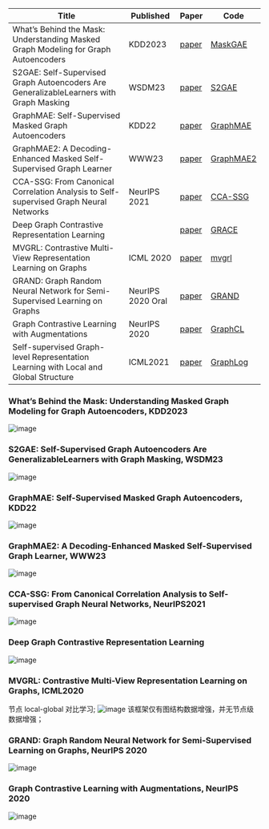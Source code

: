 
|Title| Published|Paper|Code|
|------|---------|------|------|
|What’s Behind the Mask: Understanding Masked Graph Modeling for Graph Autoencoders|KDD2023|[paper](https://arxiv.org/abs/2205.10053)|[MaskGAE](https://github.com/EdisonLeeeee/MaskGAE)|
|S2GAE: Self-Supervised Graph Autoencoders Are GeneralizableLearners with Graph Masking|WSDM23|[paper](https://dl.acm.org/doi/pdf/10.1145/3539597.3570404)|[S2GAE](https://github.com/qiaoyu-tan/S2GAE)|
|GraphMAE: Self-Supervised Masked Graph Autoencoders|KDD22|[paper](https://arxiv.org/abs/2205.10803)|[GraphMAE](https://github.com/THUDM/GraphMAE)|
|GraphMAE2: A Decoding-Enhanced Masked Self-Supervised Graph Learner|WWW23|[paper](https://arxiv.org/abs/2304.04779)|[GraphMAE2](https://github.com/THUDM/GraphMAE2)|
|CCA-SSG: From Canonical Correlation Analysis to Self-supervised Graph Neural Networks|NeurIPS 2021| [paper](https://arxiv.org/pdf/2106.12484.pdf)|[CCA-SSG](https://github.com/hengruizhang98/CCA-SSG)|
|Deep Graph Contrastive Representation Learning | | [paper](https://arxiv.org/abs/2006.04131v2)|[GRACE](https://github.com/CRIPAC-DIG/GRACE)|
|MVGRL: Contrastive Multi-View Representation Learning on Graphs|ICML 2020|[paper](https://arxiv.org/abs/2006.05582)|[mvgrl](https://github.com/hengruizhang98/mvgrl)|
|GRAND: Graph Random Neural Network for Semi-Supervised Learning on Graphs|NeurIPS 2020 Oral|[paper](https://arxiv.org/abs/2005.11079)|[GRAND](https://github.com/hengruizhang98/GRAND)|
|Graph Contrastive Learning with Augmentations|NeurIPS 2020|[paper](https://arxiv.org/pdf/2010.13902.pdf)|[GraphCL](https://github.com/Shen-Lab/GraphCL)|
|Self-supervised Graph-level Representation Learning with Local and Global Structure|ICML2021|[paper](https://arxiv.org/pdf/2106.04113.pdf)|[GraphLog](https://github.com/DeepGraphLearning/GraphLoG)|

### What’s Behind the Mask: Understanding Masked Graph Modeling for Graph Autoencoders, KDD2023
![image](https://github.com/bushizhe/GNNPapers/assets/34935033/f554798d-d817-4800-940a-06601df290fd)

### S2GAE: Self-Supervised Graph Autoencoders Are GeneralizableLearners with Graph Masking, WSDM23
![image](https://github.com/bushizhe/GNNPapers/assets/34935033/325aee46-510f-4ce2-9bb0-a7b3a2e2224f)


### GraphMAE: Self-Supervised Masked Graph Autoencoders, KDD22
![image](https://github.com/bushizhe/GNNPapers/assets/34935033/67160a10-5bd4-43f6-b611-7bd66b2177da)

### GraphMAE2: A Decoding-Enhanced Masked Self-Supervised Graph Learner, WWW23
![image](https://github.com/bushizhe/GNNPapers/assets/34935033/e79a39e0-cf16-485b-92f2-c20d9b2f10f2)


### CCA-SSG: From Canonical Correlation Analysis to Self-supervised Graph Neural Networks, NeurIPS2021
![image](https://github.com/bushizhe/GNNPapers/assets/34935033/b4cda0db-0858-4aab-9a18-0ba46f86fec6)

### Deep Graph Contrastive Representation Learning 
![image](https://github.com/bushizhe/GNNPapers/assets/34935033/05e4adf5-14a7-4023-b8bb-6eb3fe96219f)


### MVGRL: Contrastive Multi-View Representation Learning on Graphs, ICML2020
节点 local-global 对比学习;
![image](https://github.com/bushizhe/GNNPapers/assets/34935033/a900cdd8-0980-49df-b9b2-8ce2c01d809f)
该框架仅有图结构数据增强，并无节点级数据增强；


### GRAND: Graph Random Neural Network for Semi-Supervised Learning on Graphs, NeurIPS 2020
 ![image](https://github.com/bushizhe/GNNPapers/assets/34935033/ba397a30-5cda-41a1-9f7b-444559bf753f)

### Graph Contrastive Learning with Augmentations, NeurIPS 2020
![image](https://github.com/bushizhe/GNNPapers/assets/34935033/f0b07589-ce80-4703-8b4c-6fd6fddc2935)
